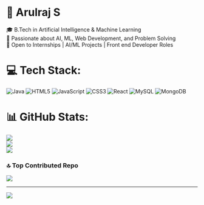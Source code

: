 # 💫 Arulraj S
🎓 B.Tech in Artificial Intelligence & Machine Learning<br>🎯 Passionate about AI, ML, Web Development, and Problem Solving<br>🎯 Open to Internships | AI/ML Projects | Front end Developer Roles

# 💻 Tech Stack:
![Java](https://img.shields.io/badge/java-%23ED8B00.svg?style=for-the-badge&logo=openjdk&logoColor=white) ![HTML5](https://img.shields.io/badge/html5-%23E34F26.svg?style=for-the-badge&logo=html5&logoColor=white) ![JavaScript](https://img.shields.io/badge/javascript-%23323330.svg?style=for-the-badge&logo=javascript&logoColor=%23F7DF1E) ![CSS3](https://img.shields.io/badge/css3-%231572B6.svg?style=for-the-badge&logo=css3&logoColor=white) ![React](https://img.shields.io/badge/react-%2320232a.svg?style=for-the-badge&logo=react&logoColor=%2361DAFB) ![MySQL](https://img.shields.io/badge/mysql-4479A1.svg?style=for-the-badge&logo=mysql&logoColor=white) ![MongoDB](https://img.shields.io/badge/MongoDB-%234ea94b.svg?style=for-the-badge&logo=mongodb&logoColor=white)
# 📊 GitHub Stats:
![](https://github-readme-stats.vercel.app/api?username=SArulRaj24&theme=default&hide_border=false&include_all_commits=true&count_private=false)<br/>
![](https://nirzak-streak-stats.vercel.app/?user=SArulRaj24&theme=default&hide_border=false)<br/>
![](https://github-readme-stats.vercel.app/api/top-langs/?username=SArulRaj24&theme=default&hide_border=false&include_all_commits=true&count_private=false&layout=compact)

### 🔝 Top Contributed Repo
![](https://github-contributor-stats.vercel.app/api?username=SArulRaj24&limit=5&theme=dark&combine_all_yearly_contributions=true)

---
[![](https://visitcount.itsvg.in/api?id=SArulRaj24&icon=9&color=11)](https://visitcount.itsvg.in)

<!-- Proudly created with GPRM ( https://gprm.itsvg.in ) -->
